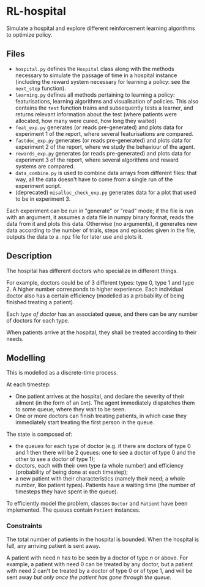 # RL-hospital

Simulate a hospital and explore different reinforcement learning algorithms to optimize policy.

## Files
- `hospital.py` defines the `Hospital` class along with the methods necessary to simulate the passage of time in a hospital instance (including the reward system necessary for learning a policy: see the `next_step` function).
- `learning.py` defines all methods pertaining to learning a policy: featurisations, learning algorithms and visualisation of policies. This also contains the `test` function trains and subsequently tests a learner, and returns relevant information about the test (where patients were allocated, how many were cured, how long they waited)
- `feat_exp.py` generates (or reads pre-generated) and plots data for experiment 1 of the report, where several featurisations are compared.
- `fastdoc_exp.py` generates (or reads pre-generated) and plots data for experiment 2 of the report, where we study the behaviour of the agent. 
- `rewards_exp.py` generates (or reads pre-generated) and plots data for experiment 3 of the report, where several algorithms and reward systems are compared. 
- `data_combine.py` is used to combine data arrays from different files: that way, all the data doesn't have to come from a single run of the experiment script.
- (deprecated) `misalloc_check_exp.py` generates data for a plot that used to be in experiment 3.

Each experiment can be run in "generate" or "read" mode; if the file is run with an argument, it assumes a data file in numpy binary format, reads the data from it and plots this data. Otherwise (no arguments), it generates new data according to the number of trials, steps and episodes given in the file, outputs the data to a .npz file for later use and plots it.

## Description
The hospital has different doctors who specialize in different things.

For example, doctors could be of 3 different types: type 0, type 1 and type 2.
A higher number corresponds to higher experience.
Each individual doctor also has a certain efficiency (modelled as a probability of being finished treating a patient).

Each *type of doctor* has an associated queue, and there can be any number of doctors for each type.

When patients arrive at the hospital, they shall be treated according to their needs.

## Modelling

This is modelled as a discrete-time process.

At each timestep:
- One patient arrives at the hospital, and declare the severity of their ailment (in the form of an `Int`).
The agent immediately dispatches them to some queue, where they wait to be seen.
- One or more doctors can finish treating patients, in which case they immediately start treating the first person in the queue.

The state is composed of:
- the queues for each type of doctor (e.g.
if there are doctors of type 0 and 1 then there will be 2 queues: one to see a doctor of type 0 and the other to see a doctor of type 1);
- doctors, each with their own type (a whole number) and efficiency (probability of being done at each timestep);
- a new patient with their characteristics (namely their need; a whole number, like patient types).
Patients have a waiting time (the number of timesteps they have spent in the queue).

To efficiently model the problem, classes `Doctor` and `Patient` have been implemented.
The queues contain `Patient` instances.

### Constraints
The total number of patients in the hospital is bounded.
When the hospital is full, any arriving patient is sent away.

A patient with need *n* has to be seen by a doctor of type *n* or above.
For example, a patient with need 0 can be treated by any doctor, but a patient with need 2 can't be treated by a doctor of type 0 or of type 1, and will be sent away *but only once the patient has gone through the queue*.

